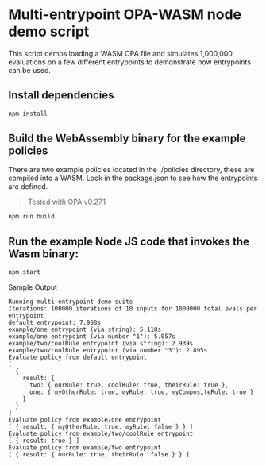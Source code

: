 # Multi-entrypoint OPA-WASM node demo script

This script demos loading a WASM OPA file and simulates 1,000,000 evaluations on
a few different entrypoints to demonstrate how entrypoints can be used.

## Install dependencies

```bash
npm install
```

## Build the WebAssembly binary for the example policies

There are two example policies located in the ./policies directory, these are
compiled into a WASM. Look in the package.json to see how the entrypoints are
defined.

> Tested with OPA v0.27.1

```bash
npm run build
```

## Run the example Node JS code that invokes the Wasm binary:

```bash
npm start
```

Sample Output

```
Running multi entrypoint demo suite
Iterations: 100000 iterations of 10 inputs for 1000000 total evals per entrypoint
default entrypoint: 7.988s
example/one entrypoint (via string): 5.118s
example/one entrypoint (via number "1"): 5.057s
example/two/coolRule entrypoint (via string): 2.939s
example/two/coolRule entrypoint (via number "3"): 2.895s
Evaluate policy from default entrypoint
[
  {
    result: {
      two: { ourRule: true, coolRule: true, theirRule: true },
      one: { myOtherRule: true, myRule: true, myCompositeRule: true }
    }
  }
]
Evaluate policy from example/one entrypoint
[ { result: { myOtherRule: true, myRule: false } } ]
Evaluate policy from example/two/coolRule entrypoint
[ { result: true } ]
Evaluate policy from example/two entrypoint
[ { result: { ourRule: true, theirRule: false } } ]
```
